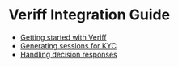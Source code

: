 # Veriff Integration Guide


- [Getting started with Veriff](docs/1-getting-started.md)
- [Generating sessions for KYC](docs/2-generating-sessions.md)
- [Handling decision responses](docs/3-handling-responses.md)


<!--

TODO: 


As far as the development project, we can think of it as three parts:
Web hook end point (HTTPS) for accepting the decisions from Veriff into your database
iOS SDK integration into your app
Android SDK integration into your app
Please let me know the contact info of your developer, and I can start sending materials for the technical integration!


Flow of information
what we capture
decisions out
events out
Try it out with email
Web hooks
Web integration
Mobile Web integration
Android SDK integration
iOS SDK integration
API upload integration



Customisation
iframe
styling
localization
Testing
Preparing for live


-->

